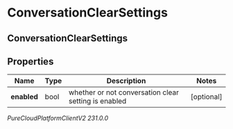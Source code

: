 # ConversationClearSettings

## ConversationClearSettings

## Properties

|Name | Type | Description | Notes|
|------------ | ------------- | ------------- | -------------|
| **enabled** | bool | whether or not conversation clear setting is enabled | [optional] |



_PureCloudPlatformClientV2 231.0.0_
